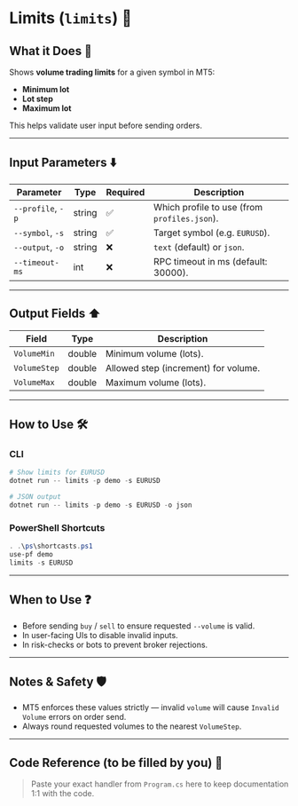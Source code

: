 # Limits (`limits`) 📏

## What it Does 🎯

Shows **volume trading limits** for a given symbol in MT5:

* **Minimum lot**
* **Lot step**
* **Maximum lot**

This helps validate user input before sending orders.

---

## Input Parameters ⬇️

| Parameter         | Type   | Required | Description                                  |
| ----------------- | ------ | -------- | -------------------------------------------- |
| `--profile`, `-p` | string | ✅        | Which profile to use (from `profiles.json`). |
| `--symbol`, `-s`  | string | ✅        | Target symbol (e.g. `EURUSD`).               |
| `--output`, `-o`  | string | ❌        | `text` (default) or `json`.                  |
| `--timeout-ms`    | int    | ❌        | RPC timeout in ms (default: 30000).          |

---

## Output Fields ⬆️

| Field        | Type   | Description                          |
| ------------ | ------ | ------------------------------------ |
| `VolumeMin`  | double | Minimum volume (lots).               |
| `VolumeStep` | double | Allowed step (increment) for volume. |
| `VolumeMax`  | double | Maximum volume (lots).               |

---

## How to Use 🛠️

### CLI

```powershell
# Show limits for EURUSD
dotnet run -- limits -p demo -s EURUSD

# JSON output
dotnet run -- limits -p demo -s EURUSD -o json
```

### PowerShell Shortcuts

```powershell
. .\ps\shortcasts.ps1
use-pf demo
limits -s EURUSD
```

---

## When to Use ❓

* Before sending `buy` / `sell` to ensure requested `--volume` is valid.
* In user-facing UIs to disable invalid inputs.
* In risk-checks or bots to prevent broker rejections.

---

## Notes & Safety 🛡️

* MT5 enforces these values strictly — invalid `volume` will cause `Invalid Volume` errors on order send.
* Always round requested volumes to the nearest `VolumeStep`.

---

## Code Reference (to be filled by you) 🧩

> Paste your exact handler from `Program.cs` here to keep documentation 1:1 with the code.
